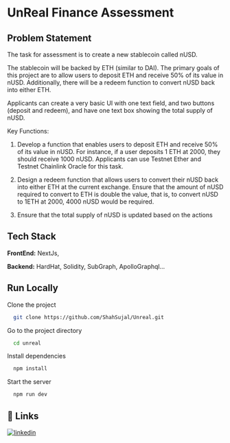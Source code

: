 
# UnReal Finance Assessment


## Problem Statement


The task for assessment is to create a new stablecoin called nUSD.

The stablecoin will be backed by ETH (similar to DAI). The primary goals of this project are to allow users to deposit ETH and receive 50% of its value in nUSD. Additionally, there will be a redeem function to convert nUSD back into either ETH.

Applicants can create a very basic UI with one text field, and two buttons (deposit and redeem), and have one text box showing the total supply of nUSD.

Key Functions:
1) Develop a function that enables users to deposit ETH and receive 50% of its value in nUSD. For instance, if a user deposits 1 ETH at 2000, they should receive 1000 nUSD. Applicants can use Testnet Ether and Testnet Chainlink Oracle for this task.

2) Design a redeem function that allows users to convert their nUSD back into either ETH at the current exchange. Ensure that the amount of nUSD required to convert to ETH is double the value, that is, to convert nUSD to 1ETH at 2000, 4000 nUSD would be required.

3) Ensure that the total supply of nUSD is updated based on the actions



## Tech Stack

**FrontEnd:** NextJs, 

**Backend:** HardHat, Solidity, SubGraph, ApolloGraphql...



## Run Locally

Clone the project

```bash
  git clone https://github.com/ShahSujal/Unreal.git
```

Go to the project directory

```bash
  cd unreal
```

Install dependencies

```bash
  npm install
```

Start the server

```bash
  npm run dev
```



## 🔗 Links
[![linkedin](https://img.shields.io/badge/linkedin-0A66C2?style=for-the-badge&logo=linkedin&logoColor=white)](https://www.linkedin.com/in/sujal-shah-40a995201/)



 
